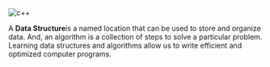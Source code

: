 <img alt="c++" src="https://img.shields.io/badge/Coded%20on%20-C%2B%2B-blue"/>

A **Data Structure**is a named location that can be used to store and organize data. And, an algorithm is a collection of steps to solve a particular problem. Learning data structures and algorithms allow us to write efficient and optimized computer programs.